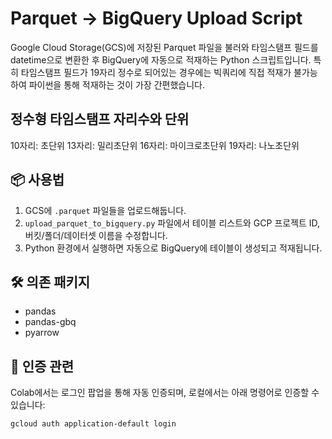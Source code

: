 # Parquet → BigQuery Upload Script

Google Cloud Storage(GCS)에 저장된 Parquet 파일을 불러와
타임스탬프 필드를 datetime으로 변환한 후 BigQuery에 자동으로 적재하는 Python 스크립트입니다.
특히 타임스탬프 필드가 19자리 정수로 되어있는 경우에는 빅쿼리에 직접 적재가 불가능하여 파이썬을 통해 적재하는 것이 가장 간편했습니다.

## 정수형 타임스탬프 자리수와 단위
10자리: 초단위
13자리: 밀리초단위
16자리: 마이크로초단위
19자리: 나노초단위

## 📦 사용법

1. GCS에 `.parquet` 파일들을 업로드해둡니다.
2. `upload_parquet_to_bigquery.py` 파일에서 테이블 리스트와 GCP 프로젝트 ID, 버킷/폴더/데이터셋 이름을 수정합니다.
3. Python 환경에서 실행하면 자동으로 BigQuery에 테이블이 생성되고 적재됩니다.

## 🛠 의존 패키지

- pandas
- pandas-gbq
- pyarrow

## 🔐 인증 관련

Colab에서는 로그인 팝업을 통해 자동 인증되며,
로컬에서는 아래 명령어로 인증할 수 있습니다:

```bash
gcloud auth application-default login
```
